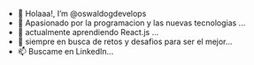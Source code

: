 - 👋 Holaaa!, I’m @oswaldogdevelops
- 👀 Apasionado por la programacion y las nuevas tecnologias ...
- 🌱 actualmente aprendiendo React.js ...
- 💞️ siempre en busca de retos y desafios para ser el mejor...
- 📫 Buscame en LinkedIn...

<!---
oswaldogdevelops/oswaldogdevelops is a ✨ special ✨ repository because its `README.md` (this file) appears on your GitHub profile.
You can click the Preview link to take a look at your changes.
--->
